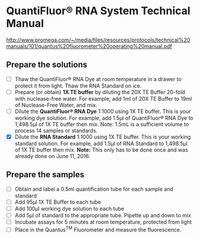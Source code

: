 # QuantiFluor® RNA System Technical Manual

http://www.promega.com/~/media/files/resources/protocols/technical%20manuals/101/quantus%20fluorometer%20operating%20manual.pdf

## Prepare the solutions
- [ ] Thaw the QuantiFluor® RNA Dye at room temperature in a drawer to protect it from light. Thaw the RNA Standard on ice. 
- [ ] Prepare (or obtain) **1X TE buffer** by diluting the 20X TE Buffer 20-fold with nuclease-free water. For example, add 1ml of 20X TE Buffer to 19ml of Nuclease-Free Water, and mix.
- [ ] Dilute the **QuantiFluor® RNA Dye** 1:1000 using 1X TE buffer. This is your working dye solution. For example, add 1.5μl of QuantiFluor® RNA Dye to 1,498.5μl of 1X TE buffer then mix. Note: 1.5mL is a sufficient volume to process 14 samples or standards.
- [x] Dilute the **RNA Standard** 1:1000 using 1X TE buffer. This is your working standard solution. For example, add 1.5μl of RNA Standard to 1,498.5μl of 1X TE buffer then mix. **Note:** This only has to be done once and was already done on June 11, 2016.

## Prepare the samples
- [ ] Obtain and label a 0.5ml quantification tube for each sample and standard
- [ ] Add 95μl 1X TE Buffer to each tube
- [ ] Add 100μl working dye solution to each tube
- [ ] Add 5μl of standard to the appropriate tube. Pipette up and down to mix
- [ ] Incubate assays for 5 minutes at room temperature, protected from light
- [ ] Place in the Quantus<sup>TM</sup> Fluorometer  and measure the fluorescence.